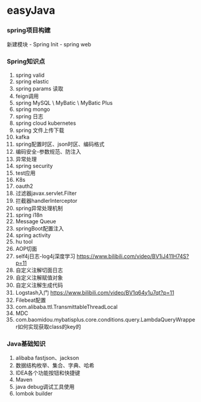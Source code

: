 # easyJava

### spring项目构建

新建模块 - Spring Init - spring web


### Spring知识点

1. spring valid
2. spring elastic
3. spring params 读取
4. feign调用
5. spring MySQL \ MyBatic \ MyBatic Plus
6. spring mongo
7. spring 日志
8. spring cloud kubernetes
9. spring 文件上传下载
10. kafka
11. spring配置时区、json时区、编码格式
12. 编码安全-参数规范、防注入
13. 异常处理
14. spring security
15. test应用
16. K8s
17. oauth2
18. 过滤器javax.servlet.Filter
19. 拦截器handlerInterceptor
20. spring异常处理机制
21. spring i18n
22. Message Queue
23. springBoot配置注入
24. spring activity
25. hu tool
26. AOP切面
27. self4j日志-log4j深度学习 https://www.bilibili.com/video/BV1iJ411H74S?p=11
28. 自定义注解切面日志
29. 自定义注解赋值对象
30. 自定义注解生成代码
31. Logstash入门 https://www.bilibili.com/video/BV1q64y1u7qt?p=11
32. Filebeat配置
33. com.alibaba.ttl.TransmittableThreadLocal
34. MDC
35. com.baomidou.mybatisplus.core.conditions.query.LambdaQueryWrapper如何实现获取class的key的

### Java基础知识

1. alibaba fastjson、jackson
2. 数据结构枚举、集合、字典、哈希
3. IDEA各个功能按钮和快捷键
4. Maven
5. java debug调试工具使用
6. lombok builder
